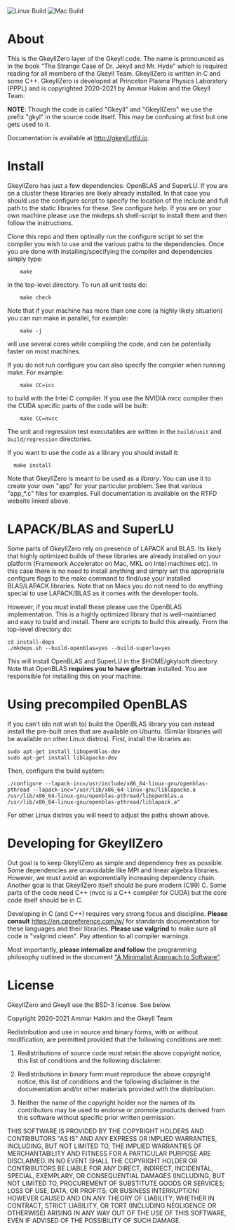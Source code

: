 ![Linux Build](https://github.com/ammarhakim/gkylzero/actions/workflows/main.yml/badge.svg)
![Mac Build](https://github.com/ammarhakim/gkylzero/actions/workflows/osx-build.yml/badge.svg)

# About

This is the GkeyllZero layer of the Gkeyll code. The name is
pronounced as in the book "The Strange Case of Dr. Jekyll and
Mr. Hyde" which is required reading for all members of the Gkeyll
Team. GkeyllZero is written in C and some C++. GkeyllZero is developed
at Princeton Plasma Physics Laboratory (PPPL) and is copyrighted
2020-2021 by Ammar Hakim and the Gkeyll Team.

**NOTE**: Though the code is called "Gkeyll" and "GkeyllZero" we use
the prefix "gkyl" in the source code itself. This may be confusing at
first but one gets used to it.

Documentation is available at http://gkeyll.rtfd.io.

# Install

GkeyllZero has just a few dependencies: OpenBLAS and SuperLU. If you
are on a cluster these libraries are likely already installed. In that
case you should use the configure script to specify the location of
the include and full path to the static libraries for these. See
configure help. If you are on your own machine please use the
mkdeps.sh shell-script to install them and then follow the
instructions.

Clone this repo and then optinally run the configure script to set the
compiler you wish to use and the various paths to the
dependencies. Once you are done with installing/specifying the compiler 
and dependencies simply type:
```
    make
```
in the top-level directory. To run all unit tests do:
```
    make check
```

Note that if your machine has more than one core (a highly likely
situation) you can run make in parallel, for example:
```
    make -j
```
will use several cores while compiling the code, and can be
potentially faster on most machines.

If you do not run configure you can also specify the compiler when
running make. For example:
```
    make CC=icc
```
to build with the Intel C compiler. If you use the NVIDIA nvcc
compiler then the CUDA specific parts of the code will be built:
```
    make CC=nvcc
```
The unit and regression test executables are written in the
`build/unit` and `build/regression` directories.

If you want to use the code as a library you should install it:
```
  make install
```

Note that GkeyllZero is meant to be used as a *library*. You can use
it to create your own "app" for your particular problem. See that
various "app_*.c" files for examples. Full documentation is available
on the RTFD website linked above.

# LAPACK/BLAS and SuperLU

Some parts of GkeyllZero rely on presence of LAPACK and BLAS. Its
likely that highly optimized builds of these libraries are already
installed on your platform (Framework Accelerator on Mac, MKL on Intel
machines etc). In this case there is no need to install anything and
simply set the appropriate configure flags to the make command to
find/use your installed BLAS/LAPACK libraries. Note that on Macs you
do not need to do anything special to use LAPACK/BLAS as it comes with
the developer tools.

However, if you must install these please use the OpenBLAS
implementation. This is a highly optimized library that is
well-maintianed and easy to build and install. There are scripts to
build this already.  From the top-level directory do:
```
cd install-deps
./mkdeps.sh --build-openblas=yes --build-superlu=yes
```

This will install OpenBLAS and SuperLU in the $HOME/gkylsoft
directory. Note that OpenBLAS **requires you to have gfortran**
installed. You are responsible for installing this on your machine.

# Using precompiled OpenBLAS

If you can't (do not wish to) build the OpenBLAS library you can
instead install the pre-built ones that are available on
Ubuntu. (Similar libraries will be available on other Linux
distros). First, install the libraries as:
```
sudo apt-get install libopenblas-dev
sudo apt-get install liblapacke-dev
```

Then, configure the build system:
```
./configure --lapack-inc=/usr/include/x86_64-linux-gnu/openblas-pthread --lapack-inc="/usr/lib/x86_64-linux-gnu/liblapacke.a /usr/lib/x86_64-linux-gnu/openblas-pthread/libopenblas.a /usr/lib/x86_64-linux-gnu/openblas-pthread/liblapack.a"
```

For other Linux distros you will need to adjust the paths shown above.

# Developing for GkeyllZero

Out goal is to keep GkeyllZero as simple and dependency free as
possible. Some dependencies are unavoidable like MPI and linear
algebra libraries. However, we must avoid an exponentially increasing
dependency chain. Another goal is that GkeyllZero itself should be
pure modern (C99) C. Some parts of the code need C++ (nvcc is a C++
compiler for CUDA) but the core code itself should be in C.

Developing in C (and C++) requires very strong focus and
discipline. **Please consult** https://en.cppreference.com/w/ for
standards documentation for these languages and their
libraries. **Please use valgrind** to make sure all code is "valgrind
clean". Pay attention to all compiler warnings.

Most importantly, **please internalize and follow** the programming
philosophy outlined in the document ["A Minimalist Approach to
Software"](http://ammar-hakim.org/minimalist-software.html).

# License

GkeyllZero and Gkeyll use the BSD-3 license. See below.

Copyright 2020-2021 Ammar Hakim and the Gkeyll Team

Redistribution and use in source and binary forms, with or without
modification, are permitted provided that the following conditions are
met:

1. Redistributions of source code must retain the above copyright
   notice, this list of conditions and the following disclaimer.

2. Redistributions in binary form must reproduce the above copyright
   notice, this list of conditions and the following disclaimer in the
   documentation and/or other materials provided with the
   distribution.

3. Neither the name of the copyright holder nor the names of its
   contributors may be used to endorse or promote products derived
   from this software without specific prior written permission.

THIS SOFTWARE IS PROVIDED BY THE COPYRIGHT HOLDERS AND CONTRIBUTORS
"AS IS" AND ANY EXPRESS OR IMPLIED WARRANTIES, INCLUDING, BUT NOT
LIMITED TO, THE IMPLIED WARRANTIES OF MERCHANTABILITY AND FITNESS FOR
A PARTICULAR PURPOSE ARE DISCLAIMED. IN NO EVENT SHALL THE COPYRIGHT
HOLDER OR CONTRIBUTORS BE LIABLE FOR ANY DIRECT, INDIRECT, INCIDENTAL,
SPECIAL, EXEMPLARY, OR CONSEQUENTIAL DAMAGES (INCLUDING, BUT NOT
LIMITED TO, PROCUREMENT OF SUBSTITUTE GOODS OR SERVICES; LOSS OF USE,
DATA, OR PROFITS; OR BUSINESS INTERRUPTION) HOWEVER CAUSED AND ON ANY
THEORY OF LIABILITY, WHETHER IN CONTRACT, STRICT LIABILITY, OR TORT
(INCLUDING NEGLIGENCE OR OTHERWISE) ARISING IN ANY WAY OUT OF THE USE
OF THIS SOFTWARE, EVEN IF ADVISED OF THE POSSIBILITY OF SUCH DAMAGE.
